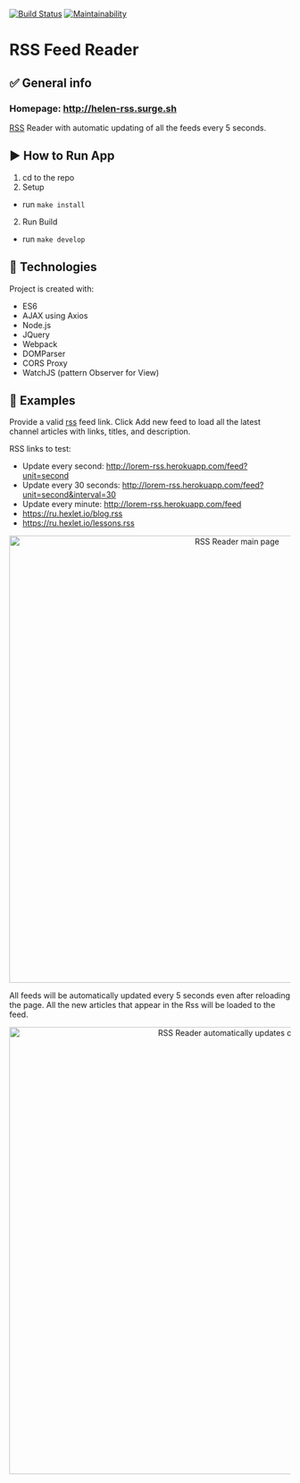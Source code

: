 [![Build Status](https://travis-ci.org/helenkyryliuk/rss-feed-reader.svg?branch=master)](https://travis-ci.org/helenkyryliuk/rss-feed-reader)
[![Maintainability](https://api.codeclimate.com/v1/badges/e6b511b860c3ca2940a2/maintainability)](https://codeclimate.com/github/helenkyryliuk/rss-feed-reader/maintainability)
# RSS Feed Reader 

## :white_check_mark: General info

### Homepage: http://helen-rss.surge.sh

[RSS](https://en.wikipedia.org/wiki/RSS) Reader with automatic updating of all the feeds every 5 seconds.


## :arrow_forward: How to Run App

1. cd to the repo
2. Setup
  - run `make install`
2. Run Build
  - run `make develop`

## :hammer: Technologies

Project is created with:
* ES6
* AJAX using Axios
* Node.js
* JQuery
* Webpack
* DOMParser
* CORS Proxy
* WatchJS (pattern Observer for View)


## :file_folder: Examples

Provide a valid [rss](https://en.wikipedia.org/wiki/RSS) feed link. Click Add new feed to load all the latest channel articles with links, titles, and description.

RSS links to test:

* Update every second:  http://lorem-rss.herokuapp.com/feed?unit=second
* Update every 30 seconds:  http://lorem-rss.herokuapp.com/feed?unit=second&interval=30
* Update every minute:  http://lorem-rss.herokuapp.com/feed
* https://ru.hexlet.io/blog.rss
* https://ru.hexlet.io/lessons.rss



<p align="center">
  <img alt="RSS Reader main page" width="800" src="https://user-images.githubusercontent.com/29301041/54483337-4deaec00-48b6-11e9-82bf-9499ea37a522.png">
</p>

All feeds will be automatically updated every 5 seconds even after reloading the page. All the new articles that appear in the Rss will be loaded to the feed.

<p align="center">
  <img alt="RSS Reader automatically updates channel" width="800" src="https://user-images.githubusercontent.com/29301041/54483347-71159b80-48b6-11e9-9ee4-80a185d92119.png">
</p>

